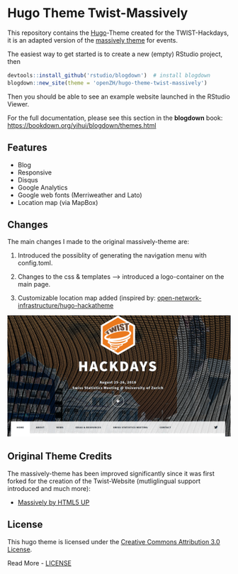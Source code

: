 # Hugo Theme Twist-Massively

This repository contains the [Hugo](https://gohugo.io/)-Theme created for the TWIST-Hackdays, it is an adapted version of the [massively theme](https://github.com/curttimson/hugo-theme-massively) for events.

The easiest way to get started is to create a new (empty) RStudio project, then

```r
devtools::install_github('rstudio/blogdown')  # install blogdown
blogdown::new_site(theme = 'openZH/hugo-theme-twist-massively')
```

Then you should be able to see an example website launched in the RStudio Viewer.

For the full documentation, please see this section in the **blogdown** book: https://bookdown.org/yihui/blogdown/themes.html

## Features

- Blog
- Responsive
- Disqus
- Google Analytics
- Google web fonts (Merriweather and Lato)
- Location map (via MapBox)

## Changes

The main changes I made to the original massively-theme are:

1. Introduced the possiblity of generating the navigation menu with config.toml. 

2. Changes to the css & templates --> introduced a logo-container on the main page. 

3. Customizable location map added (inspired by: [open-network-infrastructure/hugo-hackatheme](https://github.com/open-network-infrastructure/hugo-hackatheme)


![](images/screenshot.PNG)

## Original Theme Credits

The massively-theme has been improved significantly since it was first forked for the creation of the Twist-Website (mutliglingual support introduced and much more):

 - [Massively by HTML5 UP](https://html5up.net/massively)

 ## License

This hugo theme is licensed under the [Creative Commons Attribution 3.0 License](https://creativecommons.org/licenses/by/3.0/). 

Read More - [LICENSE](LICENSE)

